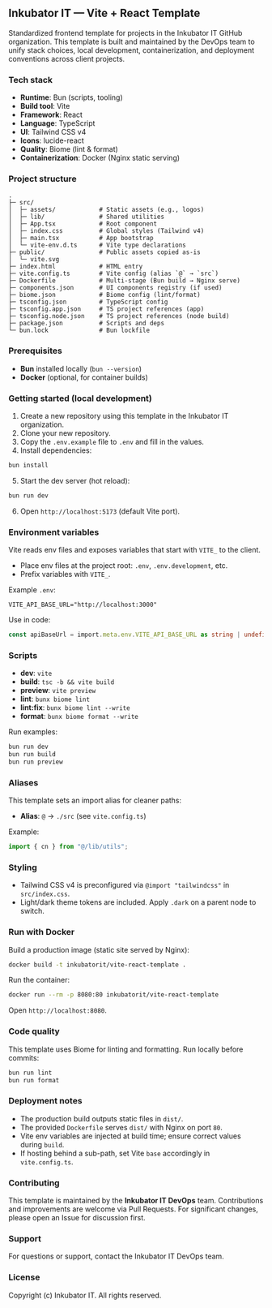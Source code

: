 ## Inkubator IT — Vite + React Template

Standardized frontend template for projects in the Inkubator IT GitHub organization. This template is built and maintained by the DevOps team to unify stack choices, local development, containerization, and deployment conventions across client projects.

### Tech stack
- **Runtime**: Bun (scripts, tooling)
- **Build tool**: Vite
- **Framework**: React
- **Language**: TypeScript
- **UI**: Tailwind CSS v4
- **Icons**: lucide-react
- **Quality**: Biome (lint & format)
- **Containerization**: Docker (Nginx static serving)

### Project structure
```
.
├─ src/
│  ├─ assets/            # Static assets (e.g., logos)
│  ├─ lib/               # Shared utilities
│  ├─ App.tsx            # Root component
│  ├─ index.css          # Global styles (Tailwind v4)
│  ├─ main.tsx           # App bootstrap
│  └─ vite-env.d.ts      # Vite type declarations
├─ public/               # Public assets copied as-is
│  └─ vite.svg
├─ index.html            # HTML entry
├─ vite.config.ts        # Vite config (alias `@` → `src`)
├─ Dockerfile            # Multi-stage (Bun build → Nginx serve)
├─ components.json       # UI components registry (if used)
├─ biome.json            # Biome config (lint/format)
├─ tsconfig.json         # TypeScript config
├─ tsconfig.app.json     # TS project references (app)
├─ tsconfig.node.json    # TS project references (node build)
├─ package.json          # Scripts and deps
└─ bun.lock              # Bun lockfile
```

### Prerequisites
- **Bun** installed locally (`bun --version`)
- **Docker** (optional, for container builds)

### Getting started (local development)
1) Create a new repository using this template in the Inkubator IT organization.
2) Clone your new repository.
3) Copy the `.env.example` file to `.env` and fill in the values.
4) Install dependencies:
```sh
bun install
```
5) Start the dev server (hot reload):
```sh
bun run dev
```
6) Open `http://localhost:5173` (default Vite port).

### Environment variables
Vite reads env files and exposes variables that start with `VITE_` to the client.

- Place env files at the project root: `.env`, `.env.development`, etc.
- Prefix variables with `VITE_`.

Example `.env`:
```env
VITE_API_BASE_URL="http://localhost:3000"
```

Use in code:
```ts
const apiBaseUrl = import.meta.env.VITE_API_BASE_URL as string | undefined;
```

### Scripts
- **dev**: `vite`
- **build**: `tsc -b && vite build`
- **preview**: `vite preview`
- **lint**: `bunx biome lint`
- **lint:fix**: `bunx biome lint --write`
- **format**: `bunx biome format --write`

Run examples:
```sh
bun run dev
bun run build
bun run preview
```

### Aliases
This template sets an import alias for cleaner paths:

- **Alias**: `@` → `./src` (see `vite.config.ts`)

Example:
```ts
import { cn } from "@/lib/utils";
```

### Styling
- Tailwind CSS v4 is preconfigured via `@import "tailwindcss"` in `src/index.css`.
- Light/dark theme tokens are included. Apply `.dark` on a parent node to switch.

### Run with Docker
Build a production image (static site served by Nginx):
```sh
docker build -t inkubatorit/vite-react-template .
```
Run the container:
```sh
docker run --rm -p 8080:80 inkubatorit/vite-react-template
```
Open `http://localhost:8080`.

### Code quality
This template uses Biome for linting and formatting. Run locally before commits:
```sh
bun run lint
bun run format
```

### Deployment notes
- The production build outputs static files in `dist/`.
- The provided `Dockerfile` serves `dist/` with Nginx on port `80`.
- Vite env variables are injected at build time; ensure correct values during `build`.
- If hosting behind a sub-path, set Vite `base` accordingly in `vite.config.ts`.

### Contributing
This template is maintained by the **Inkubator IT DevOps** team. Contributions and improvements are welcome via Pull Requests. For significant changes, please open an Issue for discussion first.

### Support
For questions or support, contact the Inkubator IT DevOps team.

### License
Copyright (c) Inkubator IT. All rights reserved.


